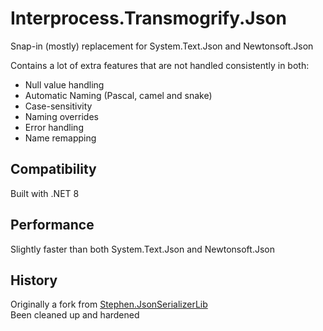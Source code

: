 # Interprocess.Transmogrify.Json

Snap-in (mostly) replacement for System.Text.Json and Newtonsoft.Json

Contains a lot of extra features that are not handled consistently in both:
 - Null value handling
 - Automatic Naming (Pascal, camel and snake)
 - Case-sensitivity
 - Naming overrides
 - Error handling
 - Name remapping

## Compatibility

Built with .NET 8

## Performance

Slightly faster than both System.Text.Json and Newtonsoft.Json

## History

Originally a fork from [Stephen.JsonSerializerLib](https://github.com/sboothza/JsonSerializer)  
Been cleaned up and hardened
